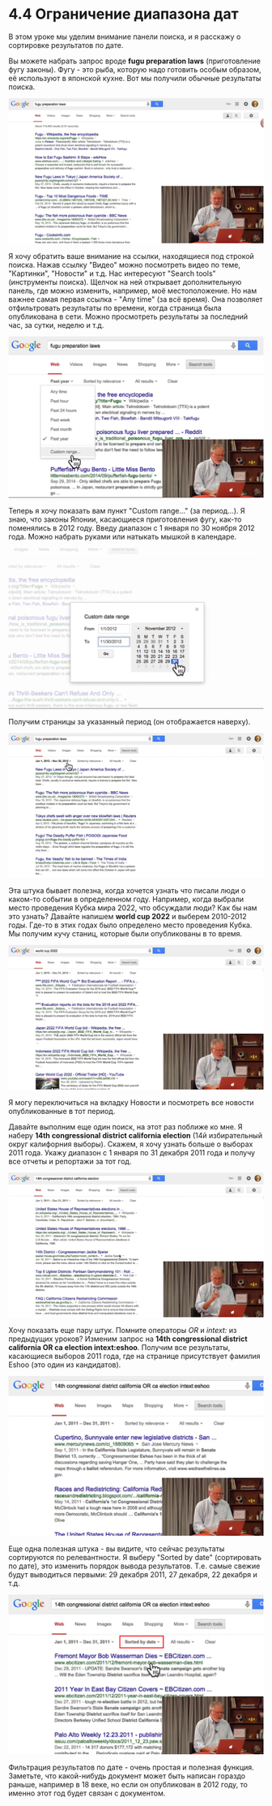 # 4.4 Ограничение диапазона дат

В этом уроке мы уделим внимание панели поиска, и я расскажу о сортировке результатов по дате.

Вы можете набрать запрос вроде __fugu preparation laws__ (приготовление фугу законы). Фугу - это рыба, которую надо готовить особым образом, её используют в японской кухне. Вот мы получили обычные результаты поиска.

![](../images/4_4_001.png)

Я хочу обратить ваше внимание на ссылки, находящиеся под строкой поиска. Нажав ссылку "Видео" можно посмотреть видео по теме, "Картинки", "Новости" и т.д. Нас интересуют "Search tools" (инструменты поиска). Щелчок на ней открывает дополнительную панель, где можно изменить, например, моё местоположение. Но нам важнее самая первая ссылка - "Any time" (за всё время). Она позволяет отфильтровать результаты по времени, когда страница была опубликована в сети. Можно просмотреть результаты за последний час, за сутки, неделю и т.д.

![](../images/4_4_002.png)

Теперь я хочу показать вам пункт "Custom range..." (за период...). Я знаю, что законы Японии, касающиеся приготовления фугу, как-то поменялись в 2012 году. Введу диапазон с 1 января по 30 ноября 2012 года. Можно набрать руками или натыкать мышкой в календаре.

![](../images/4_4_003.png)

Получим страницы за указанный период (он отображается наверху).

![](../images/4_4_004.png)

Эта штука бывает полезна, когда хочется узнать что писали люди о каком-то событии в определенном году. Например, когда выбрали место проведения Кубка мира 2022, что обсуждали люди? Как бы нам это узнать? Давайте напишем __world cup 2022__ и выберем 2010-2012 годы. Где-то в этих годах было определено место проведения Кубка. Мы получим кучу станиц, которые были опубликованы в то время.

![](../images/4_4_005.png)

Я могу переключиться на вкладку Новости и посмотреть все новости опубликованные в тот период.

Давайте выполним еще один поиск, на этот раз поближе ко мне. Я наберу __14th congressional district california election__ (14й избирательный округ калифорния выборы). Скажем, я хочу узнать больше о выборах 2011 года. Укажу диапазон с 1 января по 31 декабря 2011 года и получу все отчеты и репортажи за тот год.

![](../images/4_4_006.png)

Хочу показать еще пару штук. Помните операторы *OR* и *intext:* из предыдущих уроков? Изменим запрос на __14th congressional district california OR ca election intext:eshoo__. Получим все результаты, касающиеся выборов 2011 года, где на странице присутствует фамилия Eshoo (это один из кандидатов).

![](../images/4_4_007.png)

Еще одна полезная штука - вы видите, что сейчас результаты сортируются по релевантности. Я выберу "Sorted by date" (сортировать по дате), это изменить порядок вывода результатов. Т.е. самые свежие будут выводиться первыми: 29 декабря 2011, 27 декабря, 22 декабря и т.д.

![](../images/4_4_008.png)

Фильтрация результатов по дате - очень простая и полезная функция. Заметьте, что какой-нибудь документ может быть написан гораздо раньше, например в 18 веке, но если он опубликован в 2012 году, то именно этот год будет связан с документом.
